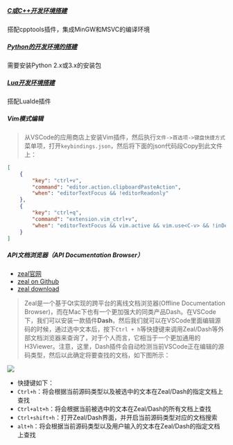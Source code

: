 ##### [C或C++开发环境搭建](?file=002-开发爪印/03-外功修炼/01-编程语言学习/01-C++/02-C或C++开发环境搭建 "C或C++开发环境搭建")
搭配cpptools插件，集成MinGW和MSVC的编译环境
##### [Python的开发环境的搭建](?file=002-开发爪印/03-外功修炼/01-编程语言学习/04-Python/01-Python的开发环境的搭建 "Python的开发环境的搭建")
需要安装Python 2.x或3.x的安装包
##### [Lua开发环境搭建](?file=002-开发爪印/03-外功修炼/01-编程语言学习/03-Lua/01-Lua开发环境搭建 "Lua开发环境搭建")
搭配LuaIde插件
##### Vim模式编辑
>从VSCode的应用商店上安装Vim插件，然后执行`文件->首选项->键盘快捷方式`菜单项，打开`keybindings.json`，然后将下面的json代码段Copy到此文件上：

```json
[
    {
        "key": "ctrl+v",
        "command": "editor.action.clipboardPasteAction",
        "when": "editorTextFocus && !editorReadonly"
    },
    {
        "key": "ctrl+q",
        "command": "extension.vim_ctrl+v",
        "when": "editorTextFocus && vim.active && vim.use<C-v> && !inDebugRepl && vim.mode != 'Insert'"
    }
]
```

##### API文档浏览器（API Documentation Browser）
 - [zeal官网](https://zealdocs.org/)
 - [zeal on Github](https://github.com/zealdocs/zeal)
 - [zeal download](https://zealdocs.org/download.html)

>Zeal是一个基于Qt实现的跨平台的离线文档浏览器(Offline Documentation Browser)，而在Mac下也有一个更加强大的同类产品Dash。在VSCode下，我们可以安装一款插件**Dash**，然后我们就可以在VSCode里面编辑源码的时候，通过选中文本后，按下`Ctrl + h`等快捷键来调用Zeal/Dash等外部文档浏览器来查询了，对于个人而言，它相当于一个更加通用的H3Viewer。注意，这里，Dash插件会自动检测当前VSCode正在编辑的源码类型，然后以此确定将要查找的文档，如下图所示：

![](assets/004/02/03/02/03-1517909116000.gif)

 - 快捷键如下：
  - `Ctrl+h`：将会根据当前源码类型以及被选中的文本在Zeal/Dash的指定文档上查找
  - `Ctrl+alt+h`：将会根据当前被选中的文本在Zeal/Dash的所有文档上查找
  - `Ctrl+shift+h`：打开Zeal/Dash界面，并开启当前源码类型对应的文档搜索
  - `alt+h`：将会根据当前源码类型以及用户输入的文本在Zeal/Dash的指定文档上查找